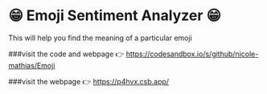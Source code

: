 # 😁 Emoji Sentiment Analyzer 😁

This will help you find the meaning of a particular emoji

###visit the code and webpage 👉 https://codesandbox.io/s/github/nicole-mathias/Emoji

###visit the webpage 👉 https://p4hvx.csb.app/


